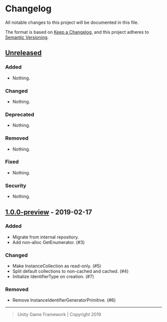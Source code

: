 # Changelog
All notable changes to this project will be documented in this file.

The format is based on [Keep a Changelog](https://keepachangelog.com/en/1.0.0/),
and this project adheres to [Semantic Versioning](https://semver.org/spec/v2.0.0.html).

## [Unreleased]
### Added
- Nothing.

### Changed
- Nothing.

### Deprecated
- Nothing.

### Removed
- Nothing.

### Fixed
- Nothing.

### Security
- Nothing.

## [1.0.0-preview] - 2019-02-17
### Added
- Migrate from internal repository.
- Add non-alloc GetEnumerator. (#3)

### Changed
- Make InstanceCollection as read-only. (#5)
- Split default collections to non-cached and cached. (#4)
- Initialize IdentifierType on creation. (#7)

### Removed
- Remove InstanceIdentifierGeneratorPrimitive. (#6)

---
> Unity Game Framework | Copyright 2019

[Unreleased]: https://github.com/unity-game-framework/ugf-instance/compare/1.0.0...HEAD
[1.0.0-preview]: https://github.com/unity-game-framework/ugf-instance/compare/master...release/1.0.0-preview
